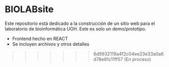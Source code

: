 # BIOLABsite
Este repositorio está dedicado a la construcción de un sitio web para el laboratorio de bioinformática UOH.
Este es solo un demo/prototipo.
- Frontend hecho en REACT
- Se incluyen archivos y otros detalles
>>>>>>> 6d9932119a4f2c04ee23e33a0a6d78e81c11ff57
>>>>>>> (En proceso)
